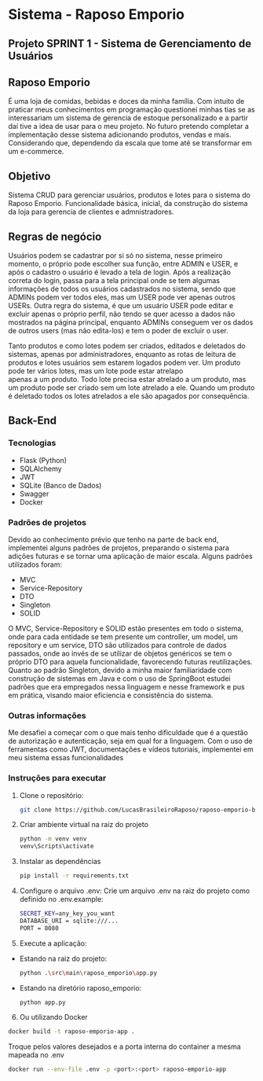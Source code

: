 # Sistema - Raposo Emporio
## Projeto SPRINT 1 - Sistema de Gerenciamento de Usuários

## Raposo Emporio
É uma loja de comidas, bebidas e doces da minha família. Com intuito de praticar meus conhecimentos em programação questionei minhas tias se as interessariam um sistema de gerencia de estoque personalizado e a partir daí tive a idea de usar para o meu projeto. No futuro pretendo completar a implementação desse sistema adicionando produtos, vendas e mais. Considerando que, dependendo da escala que tome até se transformar em um e-commerce.

## Objetivo
Sistema CRUD para gerenciar usuários, produtos e lotes para o sistema do Raposo Emporio. Funcionalidade básica, inicial, da construção do sistema da loja para gerencia de clientes e admnistradores.

## Regras de negócio
Usuários podem se cadastrar por si só no sistema, nesse primeiro momento, o próprio pode escolher sua função, entre ADMIN e USER, e após o cadastro o usuário é levado a tela de login. Após a realização correta do login, passa para a tela principal onde se tem algumas informações de todos os usuários cadastrados no sistema, sendo que ADMINs podem ver todos eles, mas um USER pode ver apenas outros USERs. Outra regra do sistema, é que um usuário USER pode editar e excluir apenas o próprio perfil, não tendo se quer acesso a dados não mostrados na página principal, enquanto ADMINs conseguem ver os dados de outros users (mas não edita-los) e tem o poder de excluir o user.

Tanto produtos e como lotes podem ser criados, editados e deletados do sistemas, apenas por administradores, enquanto as rotas de leitura de produtos e lotes usuários sem estarem logados podem ver. Um produto pode ter vários lotes, mas um lote pode estar atrelapo apenas a um produto. Todo lote precisa estar atrelado a um produto, mas um produto pode ser criado sem um lote atrelado a ele. Quando um produto é deletado todos os lotes atrelados a ele são apagados por consequência.

## Back-End

### Tecnologias
- Flask (Python)
- SQLAlchemy
- JWT
- SQLite (Banco de Dados)
- Swagger
- Docker

### Padrões de projetos
Devido ao conhecimento prévio que tenho na parte de back end, implementei alguns padrões de projetos, preparando o sistema para adições futuras e se tornar uma aplicação de maior escala. Alguns padrões utilizados foram:
- MVC
- Service-Repository
- DTO
- Singleton
- SOLID

O MVC, Service-Repository e SOLID estão presentes em todo o sistema, onde para cada entidade se tem presente um controller, um model, um repository e um service, DTO são utilizados para controle de dados passados, onde ao invés de se utilizar de objetos genéricos se tem o próprio DTO para aquela funcionalidade, favorecendo futuras reutilizações. Quanto ao padrão Singleton, devido a minha maior familiaridade com construção de sistemas em Java e com o uso de SpringBoot estudei padrões que era empregados nessa linguagem e nesse framework e pus em prática, visando maior eficiencia e consistência do sistema.

### Outras informações
Me desafiei a começar com o que mais tenho dificuldade que é a questão de autorização e autenticação, seja em qual for a linguagem. Com o uso de ferramentas como JWT, documentações e vídeos tutoriais, implementei em meu sistema essas funcionalidades

### Instruções para executar

1. Clone o repositório:
   ```bash
   git clone https://github.com/LucasBrasileiroRaposo/raposo-emporio-backend.git
    ```

2. Criar ambiente virtual na raiz do projeto
   ```bash
   python -m venv venv
   venv\Scripts\activate
   ```

3. Instalar as dependências
   ```bash
   pip install -r requirements.txt
   ```

4. Configure o arquivo .env: Crie um arquivo .env na raiz do projeto como definido no .env.example:
    ```bash
    SECRET_KEY=any_key_you_want
    DATABASE_URI = sqlite:///...
    PORT = 8080
    ```

5. Execute a aplicação:
- Estando na raiz do projeto:
    ```bash
    python .\src\main\raposo_emporio\app.py
    ```
- Estando na diretório raposo_emporio:
    ```bash
    python app.py
    ```

6. Ou utilizando Docker
```bash
docker build -t raposo-emporio-app .
```
 Troque <port> pelos valores desejados e a porta interna do container a mesma mapeada no .env
```bash
docker run --env-file .env -p <port>:<port> raposo-emporio-app
```
